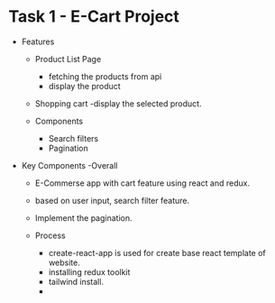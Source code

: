 # Task 1 - E-Cart Project

  - Features
    - Product List Page
      - fetching the products from api
      - display the product
    - Shopping cart
      -display the selected product. 
    
    - Components 
      - Search filters 
      - Pagination

  - Key Components
    -Overall
      - E-Commerse app with cart feature using react and redux. 
      - based on user input, search filter feature.
      - Implement the pagination. 
    
    - Process
      - create-react-app is used for create base react template of website. 
      - installing redux toolkit
      - tailwind install.
      - 
    
  